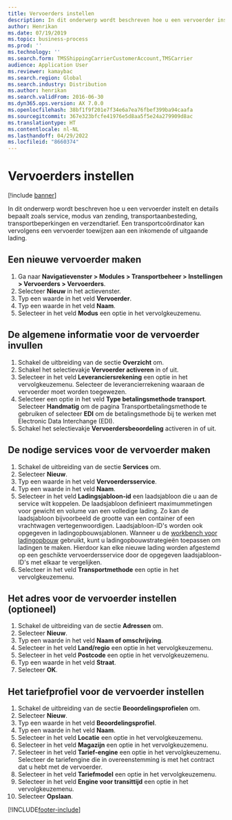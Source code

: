 ```yaml
---
title: Vervoerders instellen
description: In dit onderwerp wordt beschreven hoe u een vervoerder instelt en details bepaalt zoals service, modus van zending, transportaanbesteding, transportbeperkingen en verzendtarief.
author: Henrikan
ms.date: 07/19/2019
ms.topic: business-process
ms.prod: ''
ms.technology: ''
ms.search.form: TMSShippingCarrierCustomerAccount,TMSCarrier
audience: Application User
ms.reviewer: kamaybac
ms.search.region: Global
ms.search.industry: Distribution
ms.author: henrikan
ms.search.validFrom: 2016-06-30
ms.dyn365.ops.version: AX 7.0.0
ms.openlocfilehash: 38bf1f9f201e7f34e6a7ea76fbef399ba94caafa
ms.sourcegitcommit: 367e323bfcfe41976e5d8aa5f5e24a279909d8ac
ms.translationtype: HT
ms.contentlocale: nl-NL
ms.lasthandoff: 04/29/2022
ms.locfileid: "8660374"
---
```

# <a name="set-up-shipping-carriers"></a>Vervoerders instellen

[!include [banner](../../includes/banner.md)]

In dit onderwerp wordt beschreven hoe u een vervoerder instelt en details bepaalt zoals service, modus van zending, transportaanbesteding, transportbeperkingen en verzendtarief. Een transportcoördinator kan vervolgens een vervoerder toewijzen aan een inkomende of uitgaande lading.

## <a name="create-a-new-shipping-carrier"></a>Een nieuwe vervoerder maken

1. Ga naar **Navigatievenster > Modules > Transportbeheer > Instellingen > Vervoerders > Vervoerders**.
2. Selecteer **Nieuw** in het actievenster.
3. Typ een waarde in het veld **Vervoerder**.
4. Typ een waarde in het veld **Naam**.
5. Selecteer in het veld **Modus** een optie in het vervolgkeuzemenu.

## <a name="fill-in-the-general-information-for-the-shipping-carrier"></a>De algemene informatie voor de vervoerder invullen

1. Schakel de uitbreiding van de sectie **Overzicht** om.
2. Schakel het selectievakje **Vervoerder activeren** in of uit.
3. Selecteer in het veld **Leveranciersrekening** een optie in het vervolgkeuzemenu. Selecteer de leverancierrekening waaraan de vervoerder moet worden toegewezen.  
4. Selecteer een optie in het veld **Type betalingsmethode transport**. Selecteer **Handmatig** om de pagina Transportbetalingsmethode te gebruiken of selecteer **EDI** om de betalingsmethode bij te werken met Electronic Data Interchange (EDI).  
5. Schakel het selectievakje **Vervoerdersbeoordeling** activeren in of uit.

## <a name="create-the-necessary-services-for-the-shipping-carrier"></a>De nodige services voor de vervoerder maken

1. Schakel de uitbreiding van de sectie **Services** om.
2. Selecteer **Nieuw**.
3. Typ een waarde in het veld **Vervoerdersservice**.
4. Typ een waarde in het veld **Naam**.
5. Selecteer in het veld **Ladingsjabloon-id** een laadsjabloon die u aan de service wilt koppelen. De laadsjabloon definieert maximummetingen voor gewicht en volume van een volledige lading. Zo kan de laadsjabloon bijvoorbeeld de grootte van een container of een vrachtwagen vertegenwoordigen. Laadsjabloon-ID's worden ook opgegeven in ladingopbouwsjablonen. Wanneer u de [workbench voor ladingopbouw](load-building-workbench.md) gebruikt, kunt u ladingopbouwstrategieën toepassen om ladingen te maken. Hierdoor kan elke nieuwe lading worden afgestemd op een geschikte vervoerdersservice door de opgegeven laadsjabloon-ID's met elkaar te vergelijken.
6. Selecteer in het veld **Transportmethode** een optie in het vervolgkeuzemenu.

## <a name="set-up-the-address-for-the-carrier-optional"></a>Het adres voor de vervoerder instellen (optioneel)

1. Schakel de uitbreiding van de sectie **Adressen** om.
2. Selecteer **Nieuw**.
3. Typ een waarde in het veld **Naam of omschrijving**.
4. Selecteer in het veld **Land/regio** een optie in het vervolgkeuzemenu.
5. Selecteer in het veld **Postcode** een optie in het vervolgkeuzemenu.
6. Typ een waarde in het veld **Straat**.
7. Selecteer **OK**.

## <a name="set-up-the-rating-profile-for-the-shipping-carrier"></a>Het tariefprofiel voor de vervoerder instellen

1. Schakel de uitbreiding van de sectie **Beoordelingsprofielen** om.
2. Selecteer **Nieuw**.
3. Typ een waarde in het veld **Beoordelingsprofiel**.
4. Typ een waarde in het veld **Naam**.
5. Selecteer in het veld **Locatie** een optie in het vervolgkeuzemenu.
6. Selecteer in het veld **Magazijn** een optie in het vervolgkeuzemenu.
7. Selecteer in het veld **Tarief-engine** een optie in het vervolgkeuzemenu. Selecteer de tariefengine die in overeenstemming is met het contract dat u hebt met de vervoerder.  
8. Selecteer in het veld **Tariefmodel** een optie in het vervolgkeuzemenu.
9. Selecteer in het veld **Engine voor transittijd** een optie in het vervolgkeuzemenu.
10. Selecteer **Opslaan**.



[!INCLUDE[footer-include](../../../includes/footer-banner.md)]